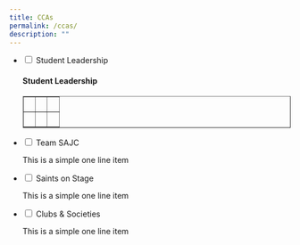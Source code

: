 ```yaml
---
title: CCAs
permalink: /ccas/
description: ""
---
```

<ul class="jekyllcodex_accordion">
<li><input id="accordion1" type="checkbox" /> <label for="accordion1">Student Leadership</label>
<div>
<h4><strong>Student Leadership</strong></h4>
<table style="border-collapse: collapse; width: 100%;" border="1">
<tbody>
<tr>
<td style="width: 33.3333%;">&nbsp;</td>
<td style="width: 33.3333%;">&nbsp;</td>
<td style="width: 33.3333%;">&nbsp;</td>
</tr>
<tr>
<td style="width: 33.3333%; text-align: center;">&nbsp;</td>
<td style="width: 33.3333%; text-align: center;">&nbsp;</td>
<td style="width: 33.3333%; text-align: center;">&nbsp;</td>
</tr>
</tbody>
</table>
</div>
</li>
<li><input id="accordion2" type="checkbox" /> <label for="accordion2">Team SAJC</label>
<div>
<p>This is a simple one line item</p>
</div>
</li>
<li><input id="accordion3" type="checkbox" /> <label for="accordion3">Saints on Stage</label>
<div>
<p>This is a simple one line item</p>
</div>
</li>
<li><input id="accordion4" type="checkbox" /> <label for="accordion4">Clubs & Societies</label>
<div>
<p>This is a simple one line item</p>
</div>
</li>
</ul>
